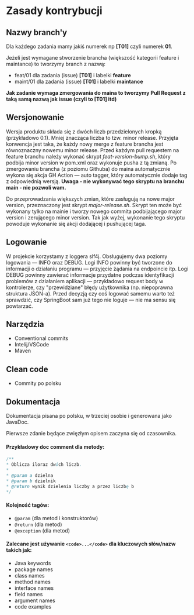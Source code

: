 # Zasady kontrybucji

## Nazwy branch'y
Dla każdego zadania mamy jakiś numerek np **[T01]** czyli numerek **01**.

Jeżeli jest wymagane stworzenie brancha (większość kategorii feature i maintance) to tworzymy branch z nazwą:
- feat/01 dla zadania (issue) **[T01]** i labelki **feature**
- maint/01 dla zadania (issue) **[T01]** i labelki **maintance**

**Jak zadanie wymaga zmergowania do maina to tworzymy Pull Request z taką samą nazwą jak issue (czyli to [T01] itd)**

## Wersjonowanie
Wersja produktu składa się z dwóch liczb przedzielonych kropką (przykładowo 0.1). Mniej znacząca liczba to tzw. minor
release. Przyjęta konwencja jest taka, że każdy nowy merge z feature brancha jest równoznaczny nowemu minor release.
Przed każdym pull requestem na feature branchu należy wykonać skrypt _feat-version-bump.sh_, który podbija minor version
w pom.xml oraz wykonuje pusha z tą zmianą. Po zmergowaniu brancha (z poziomu Githuba) do maina automatycznie wykona się akcja GH Action — auto tagger,
który automatycznie dodaje tag z odpowiednią wersją. **Uwaga - nie wykonywać tego skryptu na branchu main - nie pozwoli
wam.**

Do przeprowadzania większych zmian, które zasługują na nowe major version, przeznaczony jest skrypt _major-release.sh_.
Skrypt ten może być wykonany tylko na mainie i tworzy nowego commita podbijającego major version i zerującego minor
version. Tak jak wyżej, wykonanie tego skryptu powoduje wykonanie się akcji dodającej i pushującej taga.

## Logowanie
W projekcie korzystamy z loggera slf4j. Obsługujemy dwa poziomy logowania — INFO oraz DEBUG. Logi INFO powinny być
tworzone do informacji o działaniu programu — przyjęcie żądania na endpoincie itp. Logi DEBUG powinny zawierać informacje
przydatne podczas identyfikacji problemów z działaniem aplikacji — przykładowo request body w kontrolerze, czy "przewidziane"
błędy użytkownika (np. niepoprawna struktura JSON-a). Przed decyzją czy coś logować samemu warto też sprawdzić, czy SpringBoot
sam już tego nie loguje — nie ma sensu się powtarzać.

## Narzędzia
- Conventional commits
- Intelij/VSCode
- Maven

## Clean code
- Commity po polsku

## Dokumentacja
Dokumentacja pisana po polsku, w trzeciej osobie i generowana jako JavaDoc.

Pierwsze zdanie będące zwięzłym opisem zaczyna się od czasownika.
#### Przykładowy doc comment dla metody:
```java
/**
* Oblicza iloraz dwóch liczb.
*
* @param a dzielna 
* @param b dzielnik
* @return wynik dzielenia liczby a przez liczbę b
*/
```
#### Kolejność tagów:
- `@param` (dla metod i konstruktorów)
- `@return` (dla metod)
- `@exception` (dla metod)
#### Zalecane jest używanie  `<code>...</code>` dla kluczowych słów/nazw takich jak:
- Java keywords
- package names
- class names
- method names
- interface names
- field names
- argument names
- code examples
